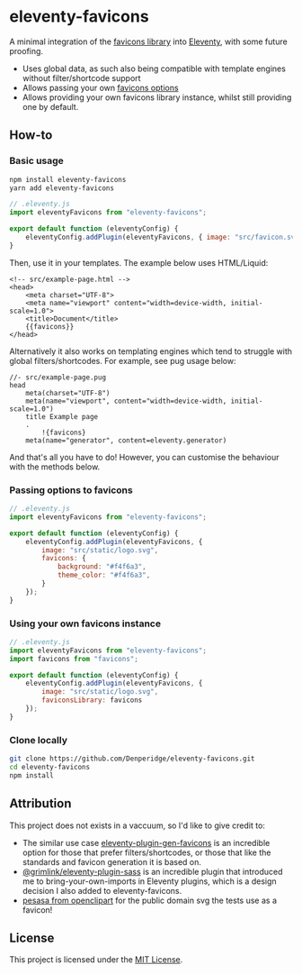 # eleventy-favicons
A minimal integration of the [favicons library](https://www.npmjs.com/package/favicons) into [Eleventy](https://www.11ty.dev/), with some future proofing.

- Uses global data, as such also being compatible with template engines without filter/shortcode support
- Allows passing your own [favicons options](https://www.npmjs.com/package/favicons#user-content-usage)
- Allows providing your own favicons library instance, whilst still providing one by default.

## How-to
### Basic usage
```bash
npm install eleventy-favicons
yarn add eleventy-favicons
```

```js
// .eleventy.js
import eleventyFavicons from "eleventy-favicons";

export default function (eleventyConfig) {
    eleventyConfig.addPlugin(eleventyFavicons, { image: "src/favicon.svg"} );
}
```
Then, use it in your templates. The example below uses HTML/Liquid:
```liquid
<!-- src/example-page.html -->
<head>
    <meta charset="UTF-8">
    <meta name="viewport" content="width=device-width, initial-scale=1.0">
    <title>Document</title>
    {{favicons}}
</head>
```
Alternatively it also works on templating engines which tend to struggle with global filters/shortcodes. For example, see pug usage below:
```pug
//- src/example-page.pug
head
    meta(charset="UTF-8")
    meta(name="viewport", content="width=device-width, initial-scale=1.0")
    title Example page
    .
        !{favicons}
    meta(name="generator", content=eleventy.generator)
```

And that's all you have to do! However, you can customise the behaviour with the methods below.

### Passing options to favicons
```js
// .eleventy.js
import eleventyFavicons from "eleventy-favicons";

export default function (eleventyConfig) {
    eleventyConfig.addPlugin(eleventyFavicons, {
        image: "src/static/logo.svg",
        favicons: {
            background: "#f4f6a3",
            theme_color: "#f4f6a3",
        }
    });
}
```

### Using your own favicons instance
```js
// .eleventy.js
import eleventyFavicons from "eleventy-favicons";
import favicons from "favicons";

export default function (eleventyConfig) {
    eleventyConfig.addPlugin(eleventyFavicons, {
        image: "src/static/logo.svg",
        faviconsLibrary: favicons
    });
}
```

### Clone locally
```bash
git clone https://github.com/Denperidge/eleventy-favicons.git
cd eleventy-favicons
npm install
```

## Attribution
This project does not exists in a vaccuum, so I'd like to give credit to:
- The similar use case [eleventy-plugin-gen-favicons](https://www.npmjs.com/package/eleventy-plugin-gen-favicons) is an incredible option for those that prefer filters/shortcodes, or those that like the standards and favicon generation it is based on.
- [@grimlink/eleventy-plugin-sass](https://www.npmjs.com/package/@grimlink/eleventy-plugin-sass) is an incredible plugin that introduced me to bring-your-own-imports in Eleventy plugins, which is a design decision I also added to eleventy-favicons.
- [pesasa from openclipart](https://web.archive.org/web/20210624071744/http://openclipart.org/detail/104599/cat-linedrawing) for the public domain svg the tests use as a favicon! 

## License
This project is licensed under the [MIT License](LICENSE).
